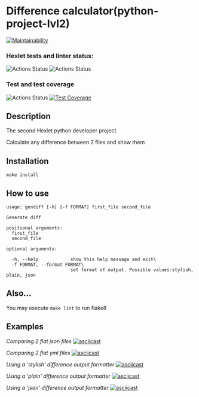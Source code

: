 # Difference calculator(python-project-lvl2)

[![Maintainability](https://api.codeclimate.com/v1/badges/41cc2a5b3d6c597452f9/maintainability)](https://codeclimate.com/github/SergSm/python-project-lvl2/maintainability)

### Hexlet tests and linter status:
![Actions Status](https://github.com/SergSm/python-project-lvl2/workflows/hexlet%2Dcheck/badge.svg)
![Actions Status](https://github.com/SergSm/python-project-lvl2/workflows/flake8%2Dlint/badge.svg)

### Test and test coverage
![Actions Status](https://github.com/SergSm/python-project-lvl2/workflows/test/badge.svg)
[![Test Coverage](https://api.codeclimate.com/v1/badges/41cc2a5b3d6c597452f9/test_coverage)](https://codeclimate.com/github/SergSm/python-project-lvl2/test_coverage)


## Description
The second Hexlet python developer project.

Calculate any difference between 2 files and show them

## Installation
```make install```

## How to use
```
usage: gendiff [-h] [-f FORMAT] first_file second_file

Generate diff

positional arguments:
  first_file
  second_file

optional arguments:

  -h, --help            show this help message and exit\
  -f FORMAT, --format FORMAT\
                        set format of output. Possible values:stylish, plain, json
```                     
## Also...
You may execute 
```make lint``` to run flake8

## Examples
*Comparing 2 flat json files*
[![asciicast](https://asciinema.org/a/TpKjgjmx5NfNXnV7s1FI0QlPa.svg)](https://asciinema.org/a/TpKjgjmx5NfNXnV7s1FI0QlPa)

*Comparing 2 flat yml files*
[![asciicast](https://asciinema.org/a/F3bMdupptoxWZdxc9p4lmjSoH.svg)](https://asciinema.org/a/F3bMdupptoxWZdxc9p4lmjSoH)

*Using a 'stylish' difference output formatter*
[![asciicast](https://asciinema.org/a/geIN8kPY39KZN3fPuQuPp7D5s.svg)](https://asciinema.org/a/geIN8kPY39KZN3fPuQuPp7D5s)

*Using a 'plain' difference output formatter*
[![asciicast](https://asciinema.org/a/Q4PaBwgvIDvp3qoiHeL9fxTqm.svg)](https://asciinema.org/a/Q4PaBwgvIDvp3qoiHeL9fxTqm)

*Using a 'json' difference output formatter*
[![asciicast](https://asciinema.org/a/VIzrLiqOsVgwpzPIVkqljo8AP.svg)](https://asciinema.org/a/VIzrLiqOsVgwpzPIVkqljo8AP)
